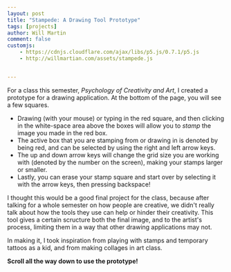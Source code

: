 ```yaml
---
layout: post
title: "Stampede: A Drawing Tool Prototype"
tags: [projects]
author: Will Martin
comment: false
customjs:
    - https://cdnjs.cloudflare.com/ajax/libs/p5.js/0.7.1/p5.js
    - http://willmartian.com/assets/stampede.js


---
```


For a class this semester, *Psychology of Creativity and Art*, I created a prototype for a drawing application. At the bottom of the page, you will see a few squares. 

- Drawing (with your mouse) or typing in the red square, and then clicking in the white-space area above the boxes will allow you to *stamp* the image you made in the red box.
- The active box that you are stamping from or drawing in is denoted by being red, and can be selected by using the right and left arrow keys.
- The up and down arrow keys will change the grid size you are working with (denoted by the number on the screen), making your stamps larger or smaller.
- Lastly, you can erase your stamp square and start over by selecting it with the arrow keys, then pressing backspace!

I thought this would be a good final project for the class, because after talking for a whole semester on how people are creative, we didn't really talk about how the tools they use can help or hinder their creativity. This tool gives a certain scructure both the final image, and to the artist's process, limiting them in a way that other drawing applications may not. 

In making it, I took inspiration from playing with stamps and temporary tattoos as a kid, and from making collages in art class. 

**Scroll all the way down to use the prototype!**
